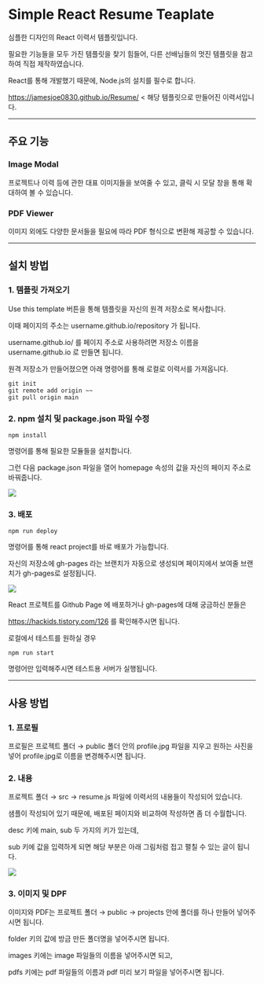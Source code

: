 # Simple React Resume Teaplate

심플한 디자인의 React 이력서 템플릿입니다.

필요한 기능들을 모두 가진 템플릿을 찾기 힘들어, 다른 선배님들의 멋진 템플릿을 참고하여 직접 제작하였습니다.

React를 통해 개발했기 때문에, Node.js의 설치를 필수로 합니다.

https://jamesjoe0830.github.io/Resume/ < 해당 템플릿으로 만들어진 이력서입니다.

<hr/>

## 주요 기능

### Image Modal

프로젝트나 이력 등에 관한 대표 이미지들을 보여줄 수 있고, 클릭 시 모달 창을 통해 확대하여 볼 수 있습니다.

### PDF Viewer

이미지 외에도 다양한 문서들을 필요에 따라 PDF 형식으로 변환해 제공할 수 있습니다. 

<hr/>

## 설치 방법

### 1. 템플릿 가져오기


Use this template 버튼을 통해 템플릿을 자신의 원격 저장소로 복사합니다.

이때 페이지의 주소는 username.github.io/repository 가 됩니다.

username.github.io/ 를 페이지 주소로 사용하려면 저장소 이름을 username.github.io 로 만들면 됩니다.

원격 저장소가 만들어졌으면 아래 명령어를 통해 로컬로 이력서를 가져옵니다.

```
git init
git remote add origin ~~
git pull origin main
```

### 2. npm 설치 및 package.json 파일 수정

```
npm install
```

명령어를 통해 필요한 모듈들을 설치합니다.

그런 다음 package.json 파일을 열어 homepage 속성의 값을 자신의 페이지 주소로 바꿔줍니다.

<img src="https://user-images.githubusercontent.com/59780565/137336163-0b507d3e-eb0f-477c-92ce-2fb591b73ab1.png" />

### 3. 배포

```
npm run deploy
```

명령어를 통해 react project를 바로 배포가 가능합니다.

자신의 저장소에 gh-pages 라는 브랜치가 자동으로 생성되며 페이지에서 보여줄 브랜치가 gh-pages로 설정됩니다.

<img src="https://user-images.githubusercontent.com/59780565/137336885-7957e16f-4c46-4170-b080-cd865b1aef70.png" />

React 프로젝트를 Github Page 에 배포하거나 gh-pages에 대해 궁금하신 분들은

https://hackids.tistory.com/126 를 확인해주시면 됩니다.

로컬에서 테스트를 원하실 경우

```
npm run start
```

명령어만 입력해주시면 테스트용 서버가 실행됩니다.

<hr/>

## 사용 방법

### 1. 프로필

프로필은 프로젝트 폴더 → public 폴더 안의 profile.jpg 파일을 지우고 원하는 사진을 넣어 profile.jpg로 이름을 변경해주시면 됩니다.

### 2. 내용

프로젝트 폴더 → src → resume.js 파일에 이력서의 내용들이 작성되어 있습니다.

샘플이 작성되어 있기 때문에, 배포된 페이지와 비교하여 작성하면 좀 더 수월합니다.

desc 키에 main, sub 두 가지의 키가 있는데,

sub 키에 값을 입력하게 되면 해당 부분은 아래 그림처럼 접고 펼칠 수 있는 글이 됩니다.

<img src="https://user-images.githubusercontent.com/59780565/137338919-88cd4d6b-8cbb-422b-8f79-5eb89ade2510.png" />

### 3. 이미지 및 DPF

이미지와 PDF는 프로젝트 폴더 → public → projects 안에 폴더를 하나 만들어 넣어주시면 됩니다.

folder 키의 값에 방금 만든 폴더명을 넣어주시면 됩니다.

images 키에는 image 파일들의 이름을 넣어주시면 되고,

pdfs 키에는 pdf 파일들의 이름과 pdf 미리 보기 파일을 넣어주시면 됩니다.
